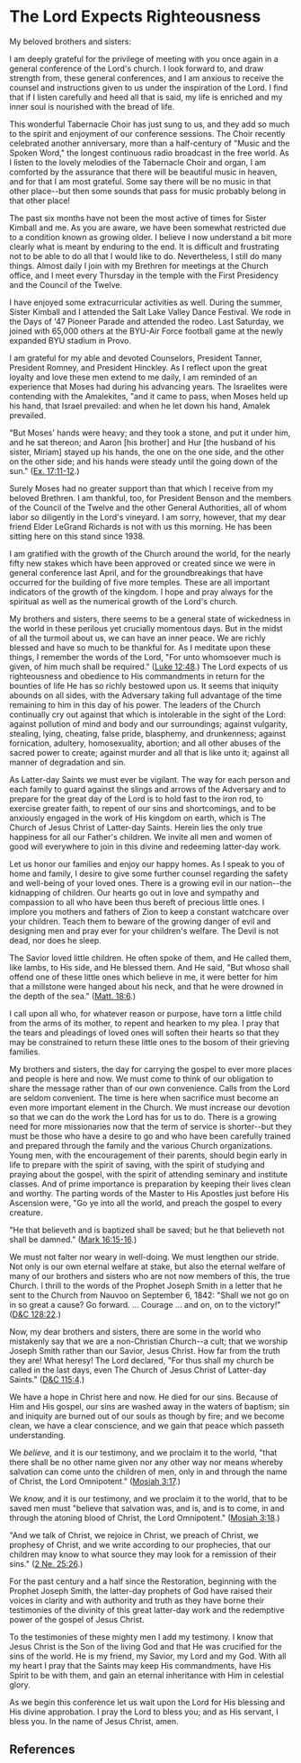 # The Lord Expects Righteousness

My beloved brothers and sisters:

I am deeply grateful for the privilege of meeting with you once again in a
general conference of the Lord's church. I look forward to, and draw strength
from, these general conferences, and I am anxious to receive the counsel and
instructions given to us under the inspiration of the Lord. I find that if I
listen carefully and heed all that is said, my life is enriched and my inner
soul is nourished with the bread of life.

This wonderful Tabernacle Choir has just sung to us, and they add so much to
the spirit and enjoyment of our conference sessions. The Choir recently
celebrated another anniversary, more than a half-century of "Music and the
Spoken Word," the longest continuous radio broadcast in the free world. As I
listen to the lovely melodies of the Tabernacle Choir and organ, I am
comforted by the assurance that there will be beautiful music in heaven, and
for that I am most grateful. Some say there will be no music in that other
place--but then some sounds that pass for music probably belong in that other
place!

The past six months have not been the most active of times for Sister Kimball
and me. As you are aware, we have been somewhat restricted due to a condition
known as growing older. I believe I now understand a bit more clearly what is
meant by enduring to the end. It is difficult and frustrating not to be able
to do all that I would like to do. Nevertheless, I still do many things.
Almost daily I join with my Brethren for meetings at the Church office, and I
meet every Thursday in the temple with the First Presidency and the Council of
the Twelve.

I have enjoyed some extracurricular activities as well. During the summer,
Sister Kimball and I attended the Salt Lake Valley Dance Festival. We rode in
the Days of '47 Pioneer Parade and attended the rodeo. Last Saturday, we
joined with 65,000 others at the BYU-Air Force football game at the newly
expanded BYU stadium in Provo.

I am grateful for my able and devoted Counselors, President Tanner, President
Romney, and President Hinckley. As I reflect upon the great loyalty and love
these men extend to me daily, I am reminded of an experience that Moses had
during his advancing years. The Israelites were contending with the
Amalekites, "and it came to pass, when Moses held up his hand, that Israel
prevailed: and when he let down his hand, Amalek prevailed.

"But Moses' hands were heavy; and they took a stone, and put it under him, and
he sat thereon; and Aaron [his brother] and Hur [the husband of his sister,
Miriam] stayed up his hands, the one on the one side, and the other on the
other side; and his hands were steady until the going down of the sun." ([Ex.
17:11-12](/scriptures/ot/ex/17.11-12?lang=eng#10).)

Surely Moses had no greater support than that which I receive from my beloved
Brethren. I am thankful, too, for President Benson and the members of the
Council of the Twelve and the other General Authorities, all of whom labor so
diligently in the Lord's vineyard. I am sorry, however, that my dear friend
Elder LeGrand Richards is not with us this morning. He has been sitting here
on this stand since 1938.

I am gratified with the growth of the Church around the world, for the nearly
fifty new stakes which have been approved or created since we were in general
conference last April, and for the groundbreakings that have occurred for the
building of five more temples. These are all important indicators of the
growth of the kingdom. I hope and pray always for the spiritual as well as the
numerical growth of the Lord's church.

My brothers and sisters, there seems to be a general state of wickedness in
the world in these perilous yet crucially momentous days. But in the midst of
all the turmoil about us, we can have an inner peace. We are richly blessed
and have so much to be thankful for. As I meditate upon these things, I
remember the words of the Lord, "For unto whomsoever much is given, of him
much shall be required." ([Luke
12:48](/scriptures/nt/luke/12.48?lang=eng#47).) The Lord expects of us
righteousness and obedience to His commandments in return for the bounties of
life He has so richly bestowed upon us. It seems that iniquity abounds on all
sides, with the Adversary taking full advantage of the time remaining to him
in this day of his power. The leaders of the Church continually cry out
against that which is intolerable in the sight of the Lord: against pollution
of mind and body and our surroundings; against vulgarity, stealing, lying,
cheating, false pride, blasphemy, and drunkenness; against fornication,
adultery, homosexuality, abortion; and all other abuses of the sacred power to
create; against murder and all that is like unto it; against all manner of
degradation and sin.

As Latter-day Saints we must ever be vigilant. The way for each person and
each family to guard against the slings and arrows of the Adversary and to
prepare for the great day of the Lord is to hold fast to the iron rod, to
exercise greater faith, to repent of our sins and shortcomings, and to be
anxiously engaged in the work of His kingdom on earth, which is The Church of
Jesus Christ of Latter-day Saints. Herein lies the only true happiness for all
our Father's children. We invite all men and women of good will everywhere to
join in this divine and redeeming latter-day work.

Let us honor our families and enjoy our happy homes. As I speak to you of home
and family, I desire to give some further counsel regarding the safety and
well-being of your loved ones. There is a growing evil in our nation--the
kidnapping of children. Our hearts go out in love and sympathy and compassion
to all who have been thus bereft of precious little ones. I implore you
mothers and fathers of Zion to keep a constant watchcare over your children.
Teach them to beware of the growing danger of evil and designing men and pray
ever for your children's welfare. The Devil is not dead, nor does he sleep.

The Savior loved little children. He often spoke of them, and He called them,
like lambs, to His side, and He blessed them. And He said, "But whoso shall
offend one of these little ones which believe in me, it were better for him
that a millstone were hanged about his neck, and that he were drowned in the
depth of the sea." ([Matt. 18:6](/scriptures/nt/matt/18.6?lang=eng#5).)

I call upon all who, for whatever reason or purpose, have torn a little child
from the arms of its mother, to repent and hearken to my plea. I pray that the
tears and pleadings of loved ones will soften their hearts so that they may be
constrained to return these little ones to the bosom of their grieving
families.

My brothers and sisters, the day for carrying the gospel to ever more places
and people is here and now. We must come to think of our obligation to share
the message rather than of our own convenience. Calls from the Lord are seldom
convenient. The time is here when sacrifice must become an even more important
element in the Church. We must increase our devotion so that we can do the
work the Lord has for us to do. There is a growing need for more missionaries
now that the term of service is shorter--but they must be those who have a
desire to go and who have been carefully trained and prepared through the
family and the various Church organizations. Young men, with the encouragement
of their parents, should begin early in life to prepare with the spirit of
saving, with the spirit of studying and praying about the gospel, with the
spirit of attending seminary and institute classes. And of prime importance is
preparation by keeping their lives clean and worthy. The parting words of the
Master to His Apostles just before His Ascension were, "Go ye into all the
world, and preach the gospel to every creature.

"He that believeth and is baptized shall be saved; but he that believeth not
shall be damned." ([Mark 16:15-16](/scriptures/nt/mark/16.15-16?lang=eng#14).)

We must not falter nor weary in well-doing. We must lengthen our stride. Not
only is our own eternal welfare at stake, but also the eternal welfare of many
of our brothers and sisters who are not now members of this, the true Church.
I thrill to the words of the Prophet Joseph Smith in a letter that he sent to
the Church from Nauvoo on September 6, 1842: "Shall we not go on in so great a
cause? Go forward. ... Courage ... and on, on to the victory!" ([D&amp;C
128:22](/scriptures/dc-testament/dc/128.22?lang=eng#21).)

Now, my dear brothers and sisters, there are some in the world who mistakenly
say that we are a non-Christian Church--a cult; that we worship Joseph Smith
rather than our Savior, Jesus Christ. How far from the truth they are! What
heresy! The Lord declared, "For thus shall my church be called in the last
days, even The Church of Jesus Christ of Latter-day Saints." ([D&amp;C
115:4](/scriptures/dc-testament/dc/115.4?lang=eng#3).)

We have a hope in Christ here and now. He died for our sins. Because of Him
and His gospel, our sins are washed away in the waters of baptism; sin and
iniquity are burned out of our souls as though by fire; and we become clean,
we have a clear conscience, and we gain that peace which passeth
understanding.

We _believe,_ and it is our testimony, and we proclaim it to the world, "that
there shall be no other name given nor any other way nor means whereby
salvation can come unto the children of men, only in and through the name of
Christ, the Lord Omnipotent." ([Mosiah
3:17](/scriptures/bofm/mosiah/3.17?lang=eng#16).)

We _know,_ and it is our testimony, and we proclaim it to the world, that to
be saved men must "believe that salvation was, and is, and is to come, in and
through the atoning blood of Christ, the Lord Omnipotent." ([Mosiah
3:18](/scriptures/bofm/mosiah/3.18?lang=eng#17).)

"And we talk of Christ, we rejoice in Christ, we preach of Christ, we prophesy
of Christ, and we write according to our prophecies, that our children may
know to what source they may look for a remission of their sins." ([2 Ne.
25:26](/scriptures/bofm/2-ne/25.26?lang=eng#25).)

For the past century and a half since the Restoration, beginning with the
Prophet Joseph Smith, the latter-day prophets of God have raised their voices
in clarity and with authority and truth as they have borne their testimonies
of the divinity of this great latter-day work and the redemptive power of the
gospel of Jesus Christ.

To the testimonies of these mighty men I add my testimony. I know that Jesus
Christ is the Son of the living God and that He was crucified for the sins of
the world. He is my friend, my Savior, my Lord and my God. With all my heart I
pray that the Saints may keep His commandments, have His Spirit to be with
them, and gain an eternal inheritance with Him in celestial glory.

As we begin this conference let us wait upon the Lord for His blessing and His
divine approbation. I pray the Lord to bless you; and as His servant, I bless
you. In the name of Jesus Christ, amen.

## References

